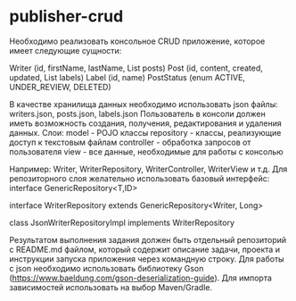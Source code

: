 # publisher-crud

Необходимо реализовать консольное CRUD приложение, которое имеет следующие сущности:

Writer (id, firstName, lastName, List<Post> posts)
Post (id, content, created, updated, List<Label> labels)
Label (id, name)
PostStatus (enum ACTIVE, UNDER_REVIEW, DELETED)

В качестве хранилища данных необходимо использовать json файлы:
writers.json, posts.json, labels.json
Пользователь в консоли должен иметь возможность создания, получения, редактирования и удаления данных.
Слои:
model - POJO классы
repository - классы, реализующие доступ к текстовым файлам
controller - обработка запросов от пользователя
view - все данные, необходимые для работы с консолью

Например: Writer, WriterRepository, WriterController, WriterView и т.д.
Для репозиторного слоя желательно использовать базовый интерфейс:
interface GenericRepository<T,ID>



interface WriterRepository extends GenericRepository<Writer, Long>

class JsonWriterRepositoryImpl implements WriterRepository

Результатом выполнения задания должен быть отдельный репозиторий с README.md файлом, который содержит описание задачи, проекта и инструкции запуска приложения через командную строку.
Для работы с json необходимо использовать библиотеку Gson (https://www.baeldung.com/gson-deserialization-guide). Для импорта зависимостей использовать на выбор Maven/Gradle.
